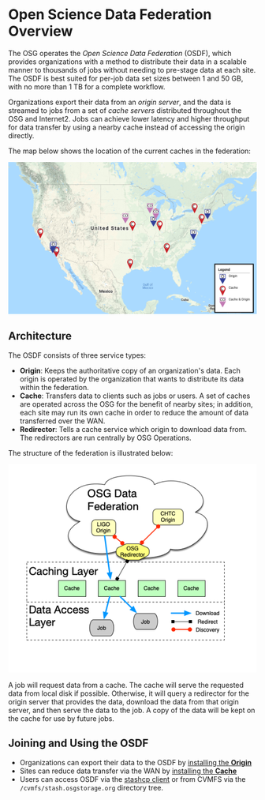 Open Science Data Federation Overview
========================

The OSG operates the _Open Science Data Federation_ (OSDF), which provides organizations with a method to distribute their data
in a scalable manner to thousands of jobs without needing to pre-stage data at each site.
The OSDF is best suited for per-job data set sizes between 1 and 50 GB,
with no more than 1 TB for a complete workflow.

Organizations export their data from an _origin server_,
and the data is streamed to jobs from a set of _cache servers_ distributed throughout the OSG and Internet2.
Jobs can achieve lower latency and higher throughput for data transfer by using a nearby cache
instead of accessing the origin directly.

The map below shows the location of the current caches in the federation:

![OSDF Map](StashCacheMap.png "OSDF Map")

## Architecture

The OSDF consists of three service types:

* **Origin**: Keeps the authoritative copy of an organization's data.
    Each origin is operated by the organization that wants to distribute its data within the federation.
* **Cache**: Transfers data to clients such as jobs or users.
    A set of caches are operated across the OSG for the benefit of nearby sites;
    in addition, each site may run its own cache in order to reduce the amount of data transferred over the WAN.
* **Redirector**: Tells a cache service which origin to download data from.
    The redirectors are run centrally by OSG Operations.

The structure of the federation is illustrated below:

![OSDF Diagram](StashCache-Diagram.png "OSDF Diagram")

A job will request data from a cache.
The cache will serve the requested data from local disk if possible.
Otherwise, it will query a redirector for the origin server that provides the data,
download the data from that origin server, and then serve the data to the job.
A copy of the data will be kept on the cache for use by future jobs.


## Joining and Using the OSDF

* Organizations can export their data to the OSDF by [installing the **Origin**](install-origin.md)
* Sites can reduce data transfer via the WAN by [installing the **Cache**](install-cache.md)
* Users can access OSDF via the
  [stashcp client](https://support.opensciencegrid.org/support/solutions/articles/12000002775-transferring-data-with-stashcach)
  or from CVMFS via the `/cvmfs/stash.osgstorage.org` directory tree.
